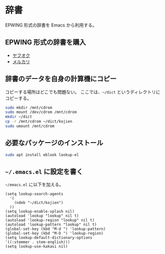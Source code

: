 # 辞書

EPWING 形式の辞書を Emacs から利用する。

## EPWING 形式の辞書を購入

- [ヤフオク](https://auctions.yahoo.co.jp/)
- [メルカリ](https://www.mercari.com/jp/)

## 辞書のデータを自身の計算機にコピー

コピーする場所はどこでも問題ない。
ここでは、`~/dict` というディレクトリにコピーする。

```bash
sudo mkdir /mnt/cdrom
sudo mount /dev/cdrom /mnt/cdrom
mkdir ~/dict
cp -r /mnt/cdrom ~/dict/kojien
sudo umount /mnt/cdrom
```

## 必要なパッケージのインストール

```bash
sudo apt install eblook lookup-el
```

## `~/.emacs.el` に設定を書く

`~/emacs.el` に以下を加える。

```
(setq lookup-search-agents
  '(
    (ndeb "~/dict/kojien")
  ))
(setq lookup-enable-splash nil)
(autoload 'lookup "lookup" nil t)
(autoload 'lookup-region "lookup" nil t)
(autoload 'lookup-pattern "lookup" nil t)
(global-set-key (kbd "M-d ") 'lookup-pattern)
(global-set-key (kbd "M-D ") 'lookup-region)
(setq lookup-default-dictionary-options
'((:stemmer . stem-english)))
(setq lookup-use-kakasi nil)
```
